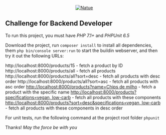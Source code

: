 <p align="center">
  <a href="https://www.natue.com.br">
      <img src="https://static.natue.com.br/images/icons/footer-logo.png" alt="Natue"/>
  </a>
</p>

## Challenge for Backend Developer

To run this project, you must have *PHP 7.1+* and *PHPUnit 6.5*

Download the project, run `composer install` to install all dependencies, them `php bin/console server:run` to start the buildin webserver, and then try it out the following URLs:

http://localhost:8000/products/15 - fetch a product by ID
http://localhost:8000/products/all - fetch all products
http://localhost:8000/products/all?sort=desc - fetch all products with desc order
http://localhost:8000/products/all?sort=asc - fetch all products with asc order
[http://localhost:8000/products?name=Chips de milho](http://localhost:8000/products?name=Chips%20de%20milho) - fetch a product with the specific name
[http://localhost:8000/products?specifications=vegan, low-carb](http://localhost:8000/products?specifications=vegan,%20low-carb) - fetch all products with these components
[http://localhost:8000/products?sort=desc&specifications=vegan, low-carb](http://localhost:8000/products?sort=desc&specifications=vegan,%20low-carb) - fetch all products with these components in desc order

For unit tests, run the following command at the project root folder `phpunit`

Thanks! *May the force be with you*
